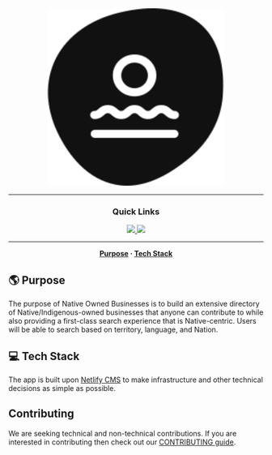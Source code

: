 <div align="center">
  <img
    width="350px"
    height="350px"
    title="Natives Owned Businesses"
    alt="Native Owned Businesses Logo"
    src="./public/logo_black_white.svg" />
</div>

<!-- <div align="center">
  <p>
    <img src="https://img.shields.io/github/license/chroline/well_app?style=for-the-badge" />
  </p>
</div>
-->

---

<div align="center">

  ### Quick Links
  <a
    href="https://bynatives-cms.netlify.app/"
    rel="noreferrer noopener">
      <img src="https://img.shields.io/badge/WEBSITE-gray?style=for-the-badge" />
  </a>
  <a
    href="https://bynatives-cms.netlify.app/admin"
    rel="noreferrer noopener">
      <img src="https://img.shields.io/badge/ADD BUSINESS-gray?style=for-the-badge" />
  </a>

</div>

---

<div align="center">

**[Purpose](https://github.com/nativesintech/cms.bynatives.app#-purpose) ·
  [Tech Stack](https://github.com/nativesintech/cms.bynatives.app#-tech-stack)**

</div>

## 🌎 Purpose

The purpose of Native Owned Businesses is to build an extensive directory of Native/Indigenous-owned businesses that anyone can contribute to while also providing a first-class search experience that is Native-centric. Users will be able to search based on territory, language, and Nation.

## 💻 Tech Stack

The app is built upon [Netlify CMS](https://www.netlifycms.org/) to make infrastructure and other technical decisions as simple as possible.

## Contributing

We are seeking technical and non-technical contributions. If you are interested in contributing then check out our [CONTRIBUTING guide](./CONTRIBUTING.md).
